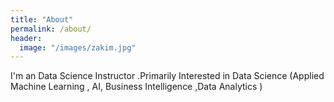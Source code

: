 ```yaml
---
title: "About"
permalink: /about/
header:
  image: "/images/zakim.jpg"
---
```


I'm an Data Science Instructor .Primarily Interested in Data Science (Applied Machine Learning , AI, Business Intelligence ,Data Analytics ) 
